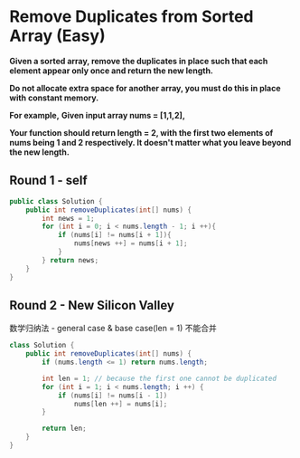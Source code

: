# Remove Duplicates from Sorted Array (Easy)

**Given a sorted array, remove the duplicates in place such that each element appear only once and return the new length.**

**Do not allocate extra space for another array, you must do this in place with constant memory.**

**For example,**
**Given input array nums = [1,1,2],**

**Your function should return length = 2, with the first two elements of nums being 1 and 2 respectively. It doesn't matter what you leave beyond the new length.**

## Round 1 - self

```java
public class Solution {
    public int removeDuplicates(int[] nums) {
        int news = 1;
        for (int i = 0; i < nums.length - 1; i ++){
            if (nums[i] != nums[i + 1]){
                nums[news ++] = nums[i + 1];
            }
        } return news;
    }
}
```

## Round 2 - New Silicon Valley

数学归纳法 - general case & base case(len = 1) 不能合并

```java
class Solution {
    public int removeDuplicates(int[] nums) {
        if (nums.length <= 1) return nums.length;

        int len = 1; // because the first one cannot be duplicated
        for (int i = 1; i < nums.length; i ++) {
            if (nums[i] != nums[i - 1]) 
                nums[len ++] = nums[i];
        }

        return len;
    }
}
```
